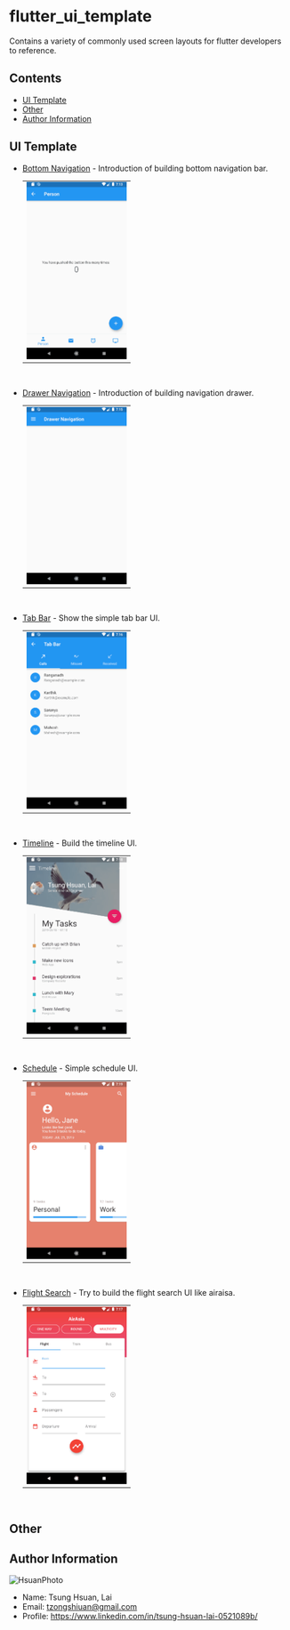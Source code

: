 # flutter_ui_template
Contains a variety of commonly used screen layouts for flutter developers to reference.

## Contents

- [UI Template](#UI-Template)
- [Other](#Other)
- [Author Information](#Author-Information)

## UI Template

- [Bottom Navigation](https://github.com/tzongshiuan/flutter_ui_template/tree/master/lib/pages/bottom_navigation) - Introduction of building bottom navigation bar.
    <table><tr>
      <td style="text-align: center">
        <img src="https://github.com/tzongshiuan/flutter_ui_template/blob/master/git_asset/bottom_navigation.gif" width="180"/>
      </td>
    </tr></table>
<br />

- [Drawer Navigation](https://github.com/tzongshiuan/flutter_ui_template/tree/master/lib/pages/drawer_navigation) - Introduction of building navigation drawer.
    <table><tr>
      <td style="text-align: center">
        <img src="https://github.com/tzongshiuan/flutter_ui_template/blob/master/git_asset/navigation_drawer.gif" width="180"/>
      </td>
    </tr></table>
<br />
    
- [Tab Bar](https://github.com/tzongshiuan/flutter_ui_template/tree/master/lib/pages/tab_bar) - Show the simple tab bar UI.
    <table><tr>
      <td style="text-align: center">
        <img src="https://github.com/tzongshiuan/flutter_ui_template/blob/master/git_asset/tab_bar.gif" width="180"/>
      </td>
    </tr></table>
<br />
    
- [Timeline](https://github.com/tzongshiuan/flutter_ui_template/tree/master/lib/pages/timeline) - Build the timeline UI.
    <table><tr>
      <td style="text-align: center">
        <img src="https://github.com/tzongshiuan/flutter_ui_template/blob/master/git_asset/timeline.gif" width="180"/>
      </td>
    </tr></table>
<br />
    
- [Schedule](https://github.com/tzongshiuan/flutter_ui_template/tree/master/lib/pages/my_schedule) - Simple schedule UI.
    <table><tr>
      <td style="text-align: center">
        <img src="https://github.com/tzongshiuan/flutter_ui_template/blob/master/git_asset/my_schedule.gif" width="180"/>
      </td>
    </tr></table>
<br />
    
- [Flight Search](https://github.com/tzongshiuan/flutter_ui_template/tree/master/lib/pages/flight_search) - Try to build the flight search UI like airaisa.
    <table><tr>
      <td style="text-align: center">
        <img src="https://github.com/tzongshiuan/flutter_ui_template/blob/master/git_asset/flight_search.gif" width="180"/>
      </td>
    </tr></table>
<br />

## Other

## Author Information
![HsuanPhoto](https://i.imgur.com/T50aHcd.jpg)

+ Name: Tsung Hsuan, Lai
+ Email: tzongshiuan@gmail.com
+ Profile: https://www.linkedin.com/in/tsung-hsuan-lai-0521089b/
